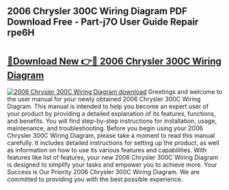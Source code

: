 ## 2006 Chrysler 300C Wiring Diagram PDF Download Free - Part-j7O User Guide Repair rpe6H

# <h2><a href="http://dfqb7j.blite.top/?on=2006+Chrysler+300C+Wiring+Diagram">🔗Download New 👉🔴 2006 Chrysler 300C Wiring Diagram</a></h2>

[![2006 Chrysler 300C Wiring Diagram download](https://i.imgur.com/lujVjoI.png)](http://dfqb7j.blite.top/?on=2006+Chrysler+300C+Wiring+Diagram)
Greetings and welcome to the user manual for your newly obtained 2006 Chrysler 300C Wiring Diagram. This manual is intended to help you become an expert user of your product by providing a detailed explanation of its features, functions, and benefits. You will find step-by-step instructions for installation, usage, maintenance, and troubleshooting. Before you begin using your 2006 Chrysler 300C Wiring Diagram, please take a moment to read this manual carefully. It includes detailed instructions for setting up the product, as well as information on how to use its various features and capabilities. With features like list of features, your new 2006 Chrysler 300C Wiring Diagram is designed to simplify your tasks and empower you to achieve more. Your Success is Our Priority 2006 Chrysler 300C Wiring Diagram. We are committed to providing you with the best possible experience.
